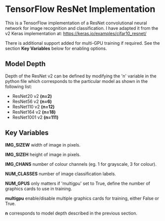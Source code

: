 # TensorFlow ResNet Implementation

This is a TensorFlow implementation of a ResNet convolutional neural network for image recognition and classification. 
I have adapted it from the v2 Keras implementation at: https://keras.io/examples/cifar10_resnet/

There is additional support added for multi-GPU training if required. See the section **Key Variables** below for enabling options.

## Model Depth
Depth of the ResNet v2 can be defined by modifying the 'n' variable in the python file which corresponds to the particular model as shown in the following list:

* ResNet20 v2 	  **(n=2)**
* ResNet56 v2 	  **(n=6)**
* ResNet110 v2 	  **(n=12)**
* ResNet164 v2 	  **(n=18)**
* ResNet1001 v2 	**(n=111)**

## Key Variables
**IMG_SIZEW** width of image in pixels.

**IMG_SIZEH** height of image in pixels.

**IMG_CHANS** number of colour channels (eg. 1 for grayscale, 3 for colour).

**NUM_CLASSES** number of image classification labels.

**NUM_GPUS** only matters if 'multigpu' set to True, define the number of graphics cards to use in training.

**multigpu** enable/disable multiple graphics cards for training, either False or True.

**n** corresponds to model depth described in the previous section.
